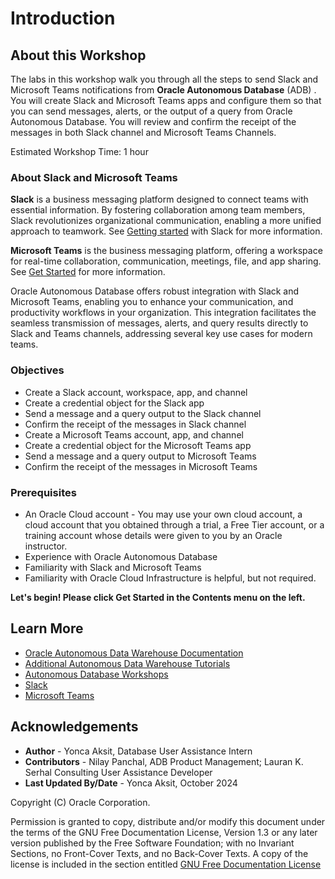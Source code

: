 # Introduction

## About this Workshop

The labs in this workshop walk you through all the steps to send Slack and Microsoft Teams notifications from **Oracle Autonomous Database** (ADB) . You will create Slack and Microsoft Teams apps and configure them so that you can send messages, alerts, or the output of a query from Oracle Autonomous Database. You will review and confirm the receipt of the messages in both Slack channel and Microsoft Teams Channels.

Estimated Workshop Time: 1 hour

### About Slack and Microsoft Teams

**Slack** is a business messaging platform designed to connect teams with essential information. By fostering collaboration among team members, Slack revolutionizes organizational communication, enabling a more unified approach to teamwork. See [Getting started](https://slack.com/help/articles/360059928654-How-to-use-Slack--your-quick-start-guide) with Slack for more information.

**Microsoft Teams** is the business messaging platform, offering a workspace for real-time collaboration, communication, meetings, file, and app sharing. See [Get Started](https://support.microsoft.com/en-us/office/get-started-with-microsoft-teams-b98d533f-118e-4bae-bf44-3df2470c2b12) for more information.

Oracle Autonomous Database offers robust integration with Slack and Microsoft Teams, enabling you to enhance your communication, and productivity workflows in your organization. This integration facilitates the seamless transmission of messages, alerts, and query results directly to Slack and Teams channels, addressing several key use cases for modern teams.

### Objectives

- Create a Slack account, workspace, app, and channel
- Create a credential object for the Slack app
- Send a message and a query output to the Slack channel
- Confirm the receipt of the messages in Slack channel
- Create a Microsoft Teams account, app, and  channel
- Create a credential object for the Microsoft Teams app
- Send a message and a query output to Microsoft Teams
- Confirm the receipt of the messages in Microsoft Teams

### Prerequisites

- An Oracle Cloud account - You may use your own cloud account, a cloud account that you obtained through a trial, a Free Tier account, or a training account whose details were given to you by an Oracle instructor.
- Experience with Oracle Autonomous Database
- Familiarity with Slack and Microsoft Teams
- Familiarity with Oracle Cloud Infrastructure is helpful, but not required.

**Let's begin! Please click Get Started in the Contents menu on the left.**

## Learn More

- [Oracle Autonomous Data Warehouse Documentation](https://docs.oracle.com/en/cloud/paas/autonomous-data-warehouse-cloud/index.html)
- [Additional Autonomous Data Warehouse Tutorials](https://docs.oracle.com/en/cloud/paas/autonomous-database/serverless/adbsb/tutorials.html)
- [Autonomous Database Workshops](https://apexapps.oracle.com/pls/apex/dbpm/r/livelabs/livelabs-workshop-cards?p100_workshop_series=222)
- [Slack](https://slack.com/)
- [Microsoft Teams](https://www.microsoft.com/en-us/microsoft-teams/group-chat-software)

## Acknowledgements

- **Author** - Yonca Aksit, Database User Assistance Intern
- **Contributors** - Nilay Panchal, ADB Product Management; Lauran K. Serhal Consulting User Assistance Developer
- **Last Updated By/Date** - Yonca Aksit, October 2024

Copyright (C) Oracle Corporation.

Permission is granted to copy, distribute and/or modify this document
under the terms of the GNU Free Documentation License, Version 1.3
or any later version published by the Free Software Foundation;
with no Invariant Sections, no Front-Cover Texts, and no Back-Cover Texts.
A copy of the license is included in the section entitled [GNU Free Documentation License](files/gnu-free-documentation-license.txt)
